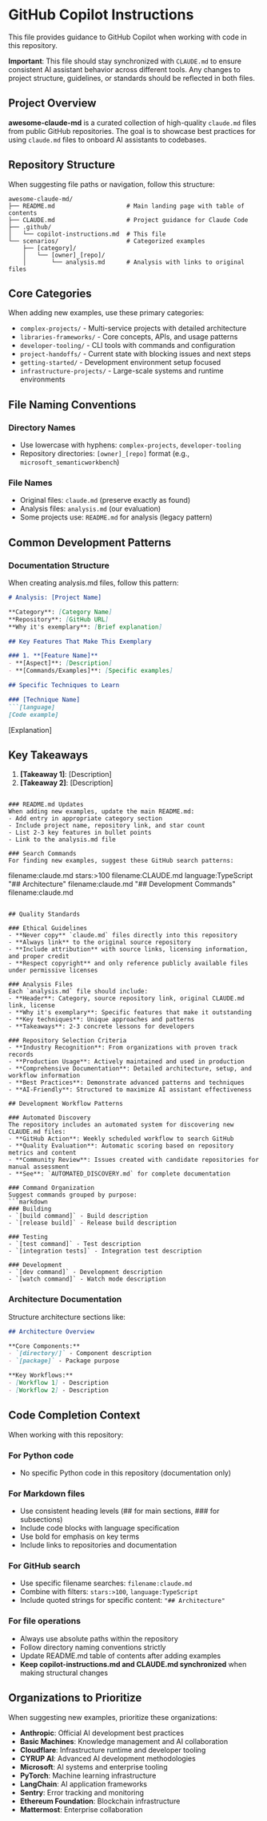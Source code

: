 # GitHub Copilot Instructions

This file provides guidance to GitHub Copilot when working with code in this repository.

**Important**: This file should stay synchronized with `CLAUDE.md` to ensure consistent AI assistant behavior across different tools. Any changes to project structure, guidelines, or standards should be reflected in both files.

## Project Overview

**awesome-claude-md** is a curated collection of high-quality `claude.md` files from public GitHub repositories. The goal is to showcase best practices for using `claude.md` files to onboard AI assistants to codebases.

## Repository Structure

When suggesting file paths or navigation, follow this structure:
```
awesome-claude-md/
├── README.md                    # Main landing page with table of contents
├── CLAUDE.md                    # Project guidance for Claude Code
├── .github/
│   └── copilot-instructions.md  # This file
└── scenarios/                   # Categorized examples
    ├── [category]/
    │   └── [owner]_[repo]/
    │       └── analysis.md      # Analysis with links to original files
```

## Core Categories

When adding new examples, use these primary categories:
- `complex-projects/` - Multi-service projects with detailed architecture
- `libraries-frameworks/` - Core concepts, APIs, and usage patterns  
- `developer-tooling/` - CLI tools with commands and configuration
- `project-handoffs/` - Current state with blocking issues and next steps
- `getting-started/` - Development environment setup focused
- `infrastructure-projects/` - Large-scale systems and runtime environments

## File Naming Conventions

### Directory Names
- Use lowercase with hyphens: `complex-projects`, `developer-tooling`
- Repository directories: `[owner]_[repo]` format (e.g., `microsoft_semanticworkbench`)

### File Names
- Original files: `claude.md` (preserve exactly as found)
- Analysis files: `analysis.md` (our evaluation)
- Some projects use: `README.md` for analysis (legacy pattern)

## Common Development Patterns

### Documentation Structure
When creating analysis.md files, follow this pattern:
```markdown
# Analysis: [Project Name]

**Category**: [Category Name]
**Repository**: [GitHub URL]
**Why it's exemplary**: [Brief explanation]

## Key Features That Make This Exemplary

### 1. **[Feature Name]**
- **[Aspect]**: [Description]
- **[Commands/Examples]**: [Specific examples]

## Specific Techniques to Learn

### [Technique Name]
```[language]
[Code example]
```
[Explanation]

## Key Takeaways

1. **[Takeaway 1]**: [Description]
2. **[Takeaway 2]**: [Description]
```

### README.md Updates
When adding new examples, update the main README.md:
- Add entry in appropriate category section
- Include project name, repository link, and star count
- List 2-3 key features in bullet points
- Link to the analysis.md file

### Search Commands
For finding new examples, suggest these GitHub search patterns:
```
filename:claude.md stars:>100
filename:CLAUDE.md language:TypeScript
"## Architecture" filename:claude.md
"## Development Commands" filename:claude.md
```

## Quality Standards

### Ethical Guidelines
- **Never copy** `claude.md` files directly into this repository
- **Always link** to the original source repository  
- **Include attribution** with source links, licensing information, and proper credit
- **Respect copyright** and only reference publicly available files under permissive licenses

### Analysis Files
Each `analysis.md` file should include:
- **Header**: Category, source repository link, original CLAUDE.md link, license
- **Why it's exemplary**: Specific features that make it outstanding
- **Key techniques**: Unique approaches and patterns
- **Takeaways**: 2-3 concrete lessons for developers

### Repository Selection Criteria
- **Industry Recognition**: From organizations with proven track records
- **Production Usage**: Actively maintained and used in production
- **Comprehensive Documentation**: Detailed architecture, setup, and workflow information
- **Best Practices**: Demonstrate advanced patterns and techniques
- **AI-Friendly**: Structured to maximize AI assistant effectiveness

## Development Workflow Patterns

### Automated Discovery
The repository includes an automated system for discovering new CLAUDE.md files:
- **GitHub Action**: Weekly scheduled workflow to search GitHub
- **Quality Evaluation**: Automatic scoring based on repository metrics and content
- **Community Review**: Issues created with candidate repositories for manual assessment
- **See**: `AUTOMATED_DISCOVERY.md` for complete documentation

### Command Organization
Suggest commands grouped by purpose:
```markdown
### Building
- `[build command]` - Build description
- `[release build]` - Release build description

### Testing  
- `[test command]` - Test description
- `[integration tests]` - Integration test description

### Development
- `[dev command]` - Development description
- `[watch command]` - Watch mode description
```

### Architecture Documentation
Structure architecture sections like:
```markdown
## Architecture Overview

**Core Components:**
- `[directory/]` - Component description
- `[package]` - Package purpose

**Key Workflows:**
- [Workflow 1] - Description
- [Workflow 2] - Description
```

## Code Completion Context

When working with this repository:

### For Python code
- No specific Python code in this repository (documentation only)

### For Markdown files
- Use consistent heading levels (## for main sections, ### for subsections)
- Include code blocks with language specification
- Use bold for emphasis on key terms
- Include links to repositories and documentation

### For GitHub search
- Use specific filename searches: `filename:claude.md`
- Combine with filters: `stars:>100`, `language:TypeScript`
- Include quoted strings for specific content: `"## Architecture"`

### For file operations
- Always use absolute paths within the repository
- Follow directory naming conventions strictly
- Update README.md table of contents after adding examples
- **Keep copilot-instructions.md and CLAUDE.md synchronized** when making structural changes

## Organizations to Prioritize

When suggesting new examples, prioritize these organizations:
- **Anthropic**: Official AI development best practices
- **Basic Machines**: Knowledge management and AI collaboration
- **Cloudflare**: Infrastructure runtime and developer tooling
- **CYRUP AI**: Advanced AI development methodologies
- **Microsoft**: AI systems and enterprise tooling  
- **PyTorch**: Machine learning infrastructure
- **LangChain**: AI application frameworks
- **Sentry**: Error tracking and monitoring
- **Ethereum Foundation**: Blockchain infrastructure
- **Mattermost**: Enterprise collaboration